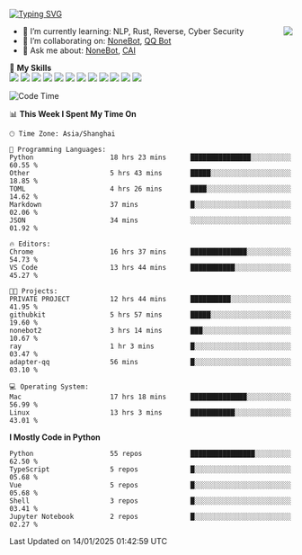 [![Typing SVG](https://readme-typing-svg.herokuapp.com?size=25&duration=2500&color=8C43EA&vCenter=true&width=200&height=40&lines=Hi+there+%F0%9F%91%8B%F0%9F%8F%BB;I'm+yanyongyu)](https://git.io/typing-svg)

<a href="#">
  <img align="right" src="https://github-readme-stats.vercel.app/api?username=yanyongyu&count_private=true&show_icons=true&bg_color=15,f2f7fd,E0EAFC" />
</a>

- 🌱 I’m currently learning: NLP, Rust, Reverse, Cyber Security
- 👯 I’m collaborating on: [NoneBot](https://github.com/nonebot), [QQ Bot](https://github.com/Mrs4s/go-cqhttp)
- 💬 Ask me about: [NoneBot](https://github.com/nonebot), [CAI](https://github.com/cscs181/CAI)

🌟 **My Skills**  
![](https://img.shields.io/badge/-Python-3e74a2?style=flat-square&logo=Python&logoColor=fff)
![](https://img.shields.io/badge/-TypeScript-3178C6?style=flat-square&logo=TypeScript&logoColor=fff)
![](https://img.shields.io/badge/-Vue-4fc08d?style=flat-square&logo=Vue.js&logoColor=fff)
![](https://img.shields.io/badge/-React-2d98ce?style=flat-square&logo=React&logoColor=fff)
![](https://img.shields.io/badge/-FastAPI-009688?style=flat-square&logo=FastAPI&logoColor=fff)
![](https://img.shields.io/badge/-Linux-000000?style=flat-square&logo=Linux&logoColor=fff)
![](https://img.shields.io/badge/-Docker-2496ED?style=flat-square&logo=Docker&logoColor=fff)
![](https://img.shields.io/badge/-Kubernetes-326CE5?style=flat-square&logo=Kubernetes&logoColor=fff)
![](https://img.shields.io/badge/-GitHub%20Actions-2088FF?style=flat-square&logo=GitHubActions&logoColor=fff)
![](https://img.shields.io/badge/-PostgreSQL-4169E1?style=flat-square&logo=PostgreSQL&logoColor=fff)
![](https://img.shields.io/badge/-Redis-DC382D?style=flat-square&logo=Redis&logoColor=fff)
![](https://img.shields.io/badge/-MongoDB-47A248?style=flat-square&logo=MongoDB&logoColor=fff)

<!--START_SECTION:waka-->
![Code Time](http://img.shields.io/badge/Code%20Time-7%2C093%20hrs%2019%20mins-blue)

📊 **This Week I Spent My Time On** 

```text
🕑︎ Time Zone: Asia/Shanghai

💬 Programming Languages: 
Python                   18 hrs 23 mins      ███████████████░░░░░░░░░░   60.55 % 
Other                    5 hrs 43 mins       █████░░░░░░░░░░░░░░░░░░░░   18.85 % 
TOML                     4 hrs 26 mins       ████░░░░░░░░░░░░░░░░░░░░░   14.62 % 
Markdown                 37 mins             █░░░░░░░░░░░░░░░░░░░░░░░░   02.06 % 
JSON                     34 mins             ░░░░░░░░░░░░░░░░░░░░░░░░░   01.92 % 

🔥 Editors: 
Chrome                   16 hrs 37 mins      ██████████████░░░░░░░░░░░   54.73 % 
VS Code                  13 hrs 44 mins      ███████████░░░░░░░░░░░░░░   45.27 % 

🐱‍💻 Projects: 
PRIVATE PROJECT          12 hrs 44 mins      ██████████░░░░░░░░░░░░░░░   41.95 % 
githubkit                5 hrs 57 mins       █████░░░░░░░░░░░░░░░░░░░░   19.60 % 
nonebot2                 3 hrs 14 mins       ███░░░░░░░░░░░░░░░░░░░░░░   10.67 % 
ray                      1 hr 3 mins         █░░░░░░░░░░░░░░░░░░░░░░░░   03.47 % 
adapter-qq               56 mins             █░░░░░░░░░░░░░░░░░░░░░░░░   03.10 % 

💻 Operating System: 
Mac                      17 hrs 18 mins      ██████████████░░░░░░░░░░░   56.99 % 
Linux                    13 hrs 3 mins       ███████████░░░░░░░░░░░░░░   43.01 % 
```

**I Mostly Code in Python** 

```text
Python                   55 repos            ████████████████░░░░░░░░░   62.50 % 
TypeScript               5 repos             █░░░░░░░░░░░░░░░░░░░░░░░░   05.68 % 
Vue                      5 repos             █░░░░░░░░░░░░░░░░░░░░░░░░   05.68 % 
Shell                    3 repos             █░░░░░░░░░░░░░░░░░░░░░░░░   03.41 % 
Jupyter Notebook         2 repos             █░░░░░░░░░░░░░░░░░░░░░░░░   02.27 % 
```




 Last Updated on 14/01/2025 01:42:59 UTC
<!--END_SECTION:waka-->
